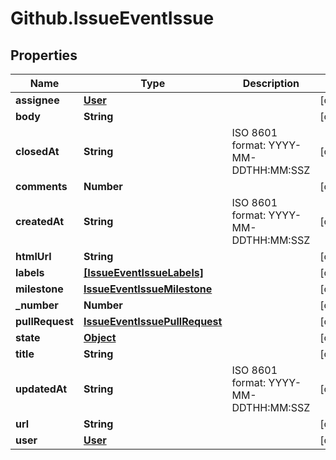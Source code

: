 # Github.IssueEventIssue

## Properties

Name | Type | Description | Notes
------------ | ------------- | ------------- | -------------
**assignee** | [**User**](User.md) |  | [optional] 
**body** | **String** |  | [optional] 
**closedAt** | **String** | ISO 8601 format: YYYY-MM-DDTHH:MM:SSZ | [optional] 
**comments** | **Number** |  | [optional] 
**createdAt** | **String** | ISO 8601 format: YYYY-MM-DDTHH:MM:SSZ | [optional] 
**htmlUrl** | **String** |  | [optional] 
**labels** | [**[IssueEventIssueLabels]**](IssueEventIssueLabels.md) |  | [optional] 
**milestone** | [**IssueEventIssueMilestone**](IssueEventIssueMilestone.md) |  | [optional] 
**_number** | **Number** |  | [optional] 
**pullRequest** | [**IssueEventIssuePullRequest**](IssueEventIssuePullRequest.md) |  | [optional] 
**state** | [**Object**](.md) |  | [optional] 
**title** | **String** |  | [optional] 
**updatedAt** | **String** | ISO 8601 format: YYYY-MM-DDTHH:MM:SSZ | [optional] 
**url** | **String** |  | [optional] 
**user** | [**User**](User.md) |  | [optional] 


